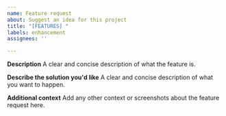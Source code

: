 ```yaml
---
name: Feature request
about: Suggest an idea for this project
title: "[FEATURES] "
labels: enhancement
assignees: ''

---
```


**Description**
A clear and concise description of what the feature is.

**Describe the solution you'd like**
A clear and concise description of what you want to happen.

**Additional context**
Add any other context or screenshots about the feature request here.
